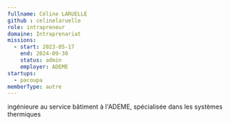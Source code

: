 ```yaml
---
fullname: Céline LARUELLE
github : celinelaruelle
role: intrapreneur
domaine: Intraprenariat
missions:
  - start: 2023-05-17
    end: 2024-09-30
    status: admin
    employer: ADEME
startups:
  - pacoupa
memberType: autre
---
```


ingénieure au service bâtiment à l'ADEME, spécialisée dans les systèmes thermiques
